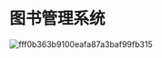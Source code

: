 # 图书管理系统
![fff0b363b9100eafa87a3baf99fb315](https://user-images.githubusercontent.com/94158814/218250114-bcb79c30-7eaf-4094-8e22-d94e489782ba.png)
